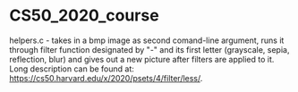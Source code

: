 # CS50_2020_course

helpers.c - takes in a bmp image as second comand-line argument, runs it through filter function designated by "-" and its first letter (grayscale, sepia, reflection, blur) and gives out a new picture after filters are applied to it. Long description can be found at: https://cs50.harvard.edu/x/2020/psets/4/filter/less/.
